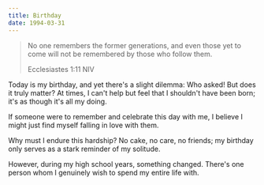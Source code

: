 ```yaml
---
title: Birthday
date: 1994-03-31
---
```

> No one remembers the former generations, and even those yet to come will not be remembered by those who follow them.
> 
> Ecclesiastes 1:11 NIV

Today is my birthday, and yet there's a slight dilemma: Who asked! But does it truly matter? At times, I can't help but feel that I shouldn't have been born; it's as though it's all my doing.

If someone were to remember and celebrate this day with me, I believe I might just find myself falling in love with them.

Why must I endure this hardship? No cake, no care, no friends; my birthday only serves as a stark reminder of my solitude.

However, during my high school years, something changed. There's one person whom I genuinely wish to spend my entire life with.